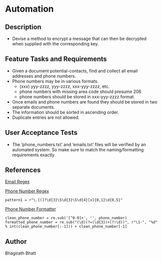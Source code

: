 # Automation

## Description

- Devise a method to encrypt a message that can then be decrypted when supplied with the corresponding key.

## Feature Tasks and Requirements

- Given a document potential-contacts, find and collect all email addresses and phone numbers.
- Phone numbers may be in various formats.
    - (xxx) yyy-zzzz, yyy-zzzz, xxx-yyy-zzzz, etc.
    - phone numbers with missing area code should presume 206
    - phone numbers should be stored in xxx-yyy-zzzz format.
- Once emails and phone numbers are found they should be stored in two separate documents.
- The information should be sorted in ascending order.
- Duplicate entries are not allowed.

## User Acceptance Tests

- The ‘phone_numbers.txt’ and ‘emails.txt’ files will be verified by an automated system. So make sure to match the naming/formatting requirements exactly.

## References

[Email Regex](https://www.geeksforgeeks.org/extracting-email-addresses-using-regular-expressions-python/)

[Phone Number Regex](https://stackoverflow.com/questions/3868753/find-phone-numbers-in-python-script)

    pattern1 = r"\.[(]?\d{3}\S\d{3}\S\d{4}[x]{0,1}\d{0,5}" 

[Phone Number Formatter](https://stackoverflow.com/questions/7058120/whats-the-best-way-to-format-a-phone-number-in-python)

    clean_phone_number = re.sub('[^0-9]+', '', phone_number)
    formatted_phone_number = re.sub("(\d)(?=(\d{3})+(?!\d))", r"\1-", "%d" % int(clean_phone_number[:-1])) + clean_phone_number[-1]


## Author

Bhagirath Bhatt